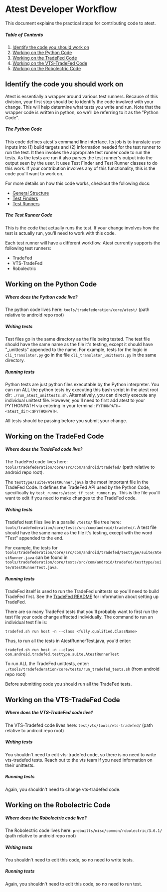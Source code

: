 # Atest Developer Workflow

This document explains the practical steps for contributing code to atest.

##### Table of Contents
1. [Identify the code you should work on](#identify-the-code-you-should-work-on)
2. [Working on the Python Code](#working-on-the-python-code)
3. [Working on the TradeFed Code](#working-on-the-tradefed-code)
4. [Working on the VTS-TradeFed Code](#working-on-the-vts-tradefed-code)
5. [Working on the Robolectric Code](#working-on-the-robolectric-code)


## <a name="what-code">Identify the code you should work on</a>

Atest is essentially a wrapper around various test runners. Because of
this division, your first step should be to identify the code
involved with your change. This will help determine what tests you write
and run.  Note that the wrapper code is written in python, so we'll be
referring to it as the "Python Code".

##### The Python Code

This code defines atest's command line interface.
Its job is to translate user inputs into (1) build targets and (2)
information needed for the test runner to run the test. It then invokes
the appropriate test runner code to run the tests. As the tests
are run it also parses the test runner's output into the output seen by
the user. It uses Test Finder and Test Runner classes to do this work.
If your contribution involves any of this functionality, this is the
code you'll want to work on.

<p>For more details on how this code works, checkout the following docs:

 - [General Structure](./atest_structure.md)
 - [Test Finders](./develop_test_finders.md)
 - [Test Runners](./develop_test_runners.md)

##### The Test Runner Code

This is the code that actually runs the test. If your change
involves how the test is actually run, you'll need to work with this
code.

Each test runner will have a different workflow. Atest currently
supports the following test runners:
- TradeFed
- VTS-TradeFed
- Robolectric


## <a name="working-on-the-python-code">Working on the Python Code</a>

##### Where does the Python code live?

The python code lives here: `tools/tradefederation/core/atest/`
(path relative to android repo root)

##### Writing tests

Test files go in the same directory as the file being tested. The test
file should have the same name as the file it's testing, except it
should have "_unittests" appended to the name. For example, tests
for the logic in `cli_translator.py` go in the file
`cli_translator_unittests.py` in the same directory.


##### Running tests

Python tests are just python files executable by the Python interpreter.
You can run ALL the python tests by executing this bash script in the
atest root dir: `./run_atest_unittests.sh`. Alternatively, you can
directly execute any individual unittest file. However, you'll need to
first add atest to your PYTHONPATH via entering in your terminal:
`PYTHONPATH=<atest_dir>:$PYTHONPATH`.

All tests should be passing before you submit your change.

## <a name="working-on-the-tradefed-code">Working on the TradeFed Code</a>

##### Where does the TradeFed code live?

The TradeFed code lives here:
`tools/tradefederation/core/src/com/android/tradefed/` (path relative
to android repo root).

The `testtype/suite/AtestRunner.java` is the most important file in
the TradeFed Code. It defines the TradeFed API used
by the Python Code, specifically by
`test_runners/atest_tf_test_runner.py`. This is the file you'll want
to edit if you need to make changes to the TradeFed code.


##### Writing tests

Tradefed test files live in a parallel `/tests/` file tree here:
`tools/tradefederation/core/tests/src/com/android/tradefed/`.
A test file should have the same name as the file it's testing,
except with the word "Test" appended to the end. <p>
For example, the tests for `tools/tradefederation/core/src/com/android/tradefed/testtype/suite/AtestRunner.java`
can be found in `tools/tradefederation/core/tests/src/com/android/tradefed/testtype/suite/AtestRunnerTest.java`.

##### Running tests

TradeFed itself is used to run the TradeFed unittests so you'll need
to build TradeFed first. See the
[TradeFed README](../../README.md) for information about setting up
TradeFed. <p>
There are so many TradeFed tests that you'll probably want to
first run the test file your code change affected individually. The
command to run an individual test file is:<br>

`tradefed.sh run host -n --class <fully.qualified.ClassName>`

Thus, to run all the tests in AtestRunnerTest.java, you'd enter:

`tradefed.sh run host -n --class com.android.tradefed.testtype.suite.AtestRunnerTest`

To run ALL the TradeFed unittests, enter:
`./tools/tradefederation/core/tests/run_tradefed_tests.sh`
(from android repo root)

Before submitting code you should run all the TradeFed tests.

## <a name="working-on-the-vts-tradefed-code">Working on the VTS-TradeFed Code</a>

##### Where does the VTS-TradeFed code live?

The VTS-Tradefed code lives here: `test/vts/tools/vts-tradefed/`
(path relative to android repo root)

##### Writing tests

You shouldn't need to edit vts-tradefed code, so there is no
need to write vts-tradefed tests. Reach out to the vts team
if you need information on their unittests.

##### Running tests

Again, you shouldn't need to change vts-tradefed code.

## <a name="working-on-the-robolectric-code">Working on the Robolectric Code</a>

##### Where does the Robolectric code live?

The Robolectric code lives here: `prebuilts/misc/common/robolectric/3.6.1/`
(path relative to android repo root)

##### Writing tests

You shouldn't need to edit this code, so no need to write tests.

##### Running tests

Again, you shouldn't need to edit this code, so no need to run test.
